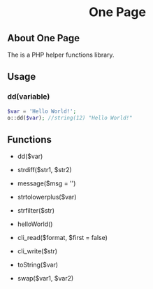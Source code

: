 <h1><p align="center">One Page</p></h1>

## About One Page
The is a PHP helper functions library.

## Usage
### dd(variable)
```php
$var = 'Hello World!';
o::dd($var); //string(12) "Hello World!"
```

## Functions
- dd($var)

- strdiff($str1, $str2)

- message($msg = '')

- strtolowerplus($var)

- strfilter($str)

- helloWorld()

- cli_read($format, $first = false)

- cli_write($str)

- toString($var)

- swap($var1, $var2)
